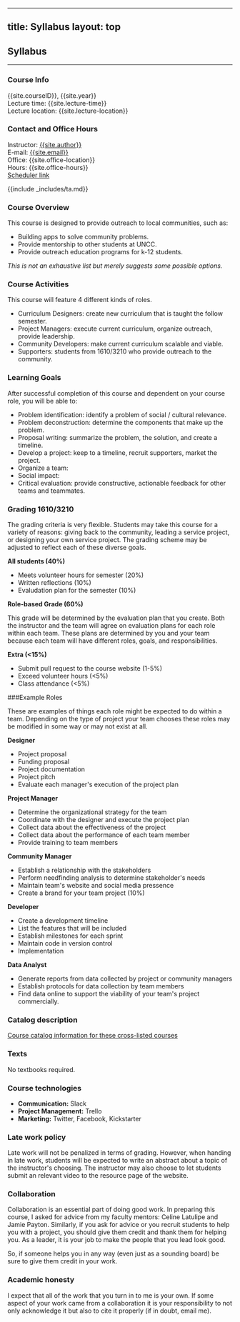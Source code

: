 
---
title:      Syllabus
layout:     top
---

Syllabus
-

<hr/>

### Course Info

{{site.courseID}}, {{site.year}}<br />
Lecture time: {{site.lecture-time}}<br />
Lecture location: {{site.lecture-location}}

### Contact and Office Hours
Instructor: [{{site.author}}]({{site.authorURL}}) <br />
E-mail: [{{site.email}}](mailto:{{site.email}})<br />
Office: {{site.office-location}}<br />
Hours: {{site.office-hours}}<br />
<a href="{{site.schedule-link}}">Scheduler link</a>

{{include _includes/ta.md}}

### Course Overview

This course is designed to provide outreach to local communities, such as:

* Building apps to solve community problems.
* Provide mentorship to other students at UNCC.
* Provide outreach education programs for k-12 students.

*This is not an exhaustive list but merely suggests some possible options.*

### Course Activities

This course will feature 4 different kinds of roles.

* Curriculum Designers: create new curriculum that is taught the follow semester.
* Project Managers: execute current curriculum, organize outreach, provide leadership.
* Community Developers: make current curriculum scalable and viable.
* Supporters: students from 1610/3210 who provide outreach to the community.

### Learning Goals

After successful completion of this course and dependent on your course role, you will be able to:

* Problem identification: identify a problem of social / cultural relevance.
* Problem deconstruction: determine the components that make up the problem.
* Proposal writing: summarize the problem, the solution, and create a timeline.
* Develop a project: keep to a timeline, recruit supporters, market the project.
* Organize a team:
* Social impact:
* Critical evaluation: provide constructive, actionable feedback for other teams and teammates.

### Grading 1610/3210

The grading criteria is very flexible. Students may take this course for a
variety of reasons: giving back to the community, leading a service
project, or designing your own service project. The grading scheme may be
adjusted to reflect each of these diverse goals.

**All students (40%)**

- Meets volunteer hours for semester (20%)
- Written reflections (10%)
- Evaludation plan for the semester (10%)

**Role-based Grade (60%)**

This grade will be determined by the evaluation plan that you create. Both the instructor and the team will agree on evaluation plans for each role within each team. These plans are determined by you and your team because each team will have different roles, goals, and responsibilities. 

**Extra (<15%)**

- Submit pull request to the course website (1-5%)
- Exceed volunteer hours (<5%)
- Class attendance (<5%) 


###Example Roles

These are examples of things each role might be expected to do within a team. Depending on the type of project your team chooses these roles may be modified in some way or may not exist at all.

**Designer**

- Project proposal 
- Funding proposal 
- Project documentation 
- Project pitch 
- Evaluate each manager's execution of the project plan 

**Project Manager**

- Determine the organizational strategy for the team 
- Coordinate with the designer and execute the project plan 
- Collect data about the effectiveness of the project 
- Collect data about the performance of each team member 
- Provide training to team members 

**Community Manager**
 
- Establish a relationship with the stakeholders 
- Perform needfinding analysis to determine stakeholder's needs 
- Maintain team's website and social media pressence 
- Create a brand for your team project (10%)

**Developer**

- Create a development timeline 
- List the features that will be included 
- Establish milestones for each sprint  
- Maintain code in version control 
- Implementation 

**Data Analyst**

- Generate reports from data collected by project or community managers
- Establish protocols for data collection by team members
- Find data online to support the viability of your team's project commercially. 



### Catalog description

[Course catalog information for these cross-listed courses](http://facultygovernance.uncc.edu/course-and-curriculum-approvals/request-establish-itcs-3610-3211-3212-and-1610)

### Texts

No textbooks required.

### Course technologies

- **Communication:** Slack
- **Project Management:** Trello
- **Marketing:** Twitter, Facebook, Kickstarter

### Late work policy

Late work will not be penalized in terms of grading. However, when handing
in late work, students will be expected to write an abstract about a topic
of the instructor's choosing. The instructor may also choose to let students
submit an relevant video to the resource page of the website.

### Collaboration

Collaboration is an essential part of doing good work. In preparing
this course, I asked for advice from my faculty mentors: Celine Latulipe and
Jamie Payton. Similarly, if you ask for advice or you recruit students to
help you with a project, you should give them credit and thank them for
helping you. As a leader, it is your job to make the people that you
lead look good.

So, if someone helps you in any way (even just as a sounding board) be sure to
give them credit in your work.

### Academic honesty

I expect that all of the work that you turn in to me is your own. If some aspect
of your work came from a collaboration it is your responsibility to not only
acknowledge it but also to cite it properly (if in doubt, email me).
